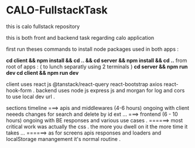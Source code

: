 # CALO-FullstackTask

this is calo fullstack repository

this is both front and backend task regarding calo application

first run theses commands to install node packages used in both apps :

**cd client && npm install && cd .. && cd server && npm install && cd ..**
from root of apps :
( to lunch separatly using 2 terminals )
**cd server && npm run dev
cd client && npm run dev**

client uses react js @tanstack/react-query react-bootstrap axios react-hook-form .
backend uses node js express js and morgan for log and cors to use local dev url .

sections timeline
===> apis and middlewares (4-6 hours) ongoing with client neeeds changes for search and delete by id ext ...
===> frontend (6 - 10 hours) ongoing with BE responses and various use cases .
======> most critical work was actually the css . the more you dwell on it the more time it takes ...
======> as for screens apis responses and loaders and localStorage manangement it's normal routine .
